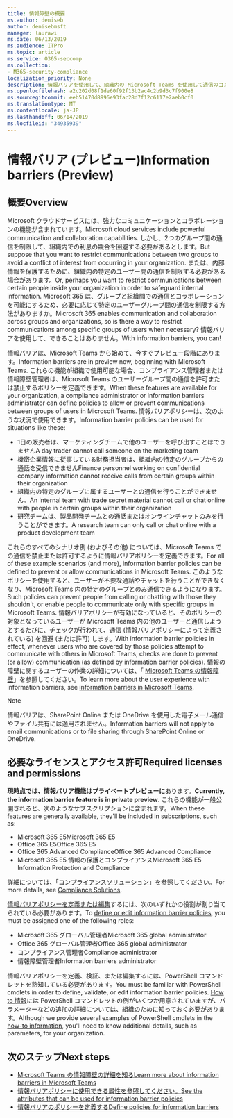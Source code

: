 ```yaml
---
title: 情報障壁の概要
ms.author: deniseb
author: denisebmsft
manager: laurawi
ms.date: 06/13/2019
ms.audience: ITPro
ms.topic: article
ms.service: O365-seccomp
ms.collection:
- M365-security-compliance
localization_priority: None
description: 情報バリアを使用して、組織内の Microsoft Teams を使用して通信のコンプライアンスを確保します。
ms.openlocfilehash: a2c202d08f1de60f92f13b2ac4c2b9d3c7f900e8
ms.sourcegitcommit: eeb51470d8996e93fac28d7f12c6117e2aeb0cf0
ms.translationtype: MT
ms.contentlocale: ja-JP
ms.lasthandoff: 06/14/2019
ms.locfileid: "34935939"
---
```

# <a name="information-barriers-preview"></a><span data-ttu-id="4aaf5-103">情報バリア (プレビュー)</span><span class="sxs-lookup"><span data-stu-id="4aaf5-103">Information barriers (Preview)</span></span>

## <a name="overview"></a><span data-ttu-id="4aaf5-104">概要</span><span class="sxs-lookup"><span data-stu-id="4aaf5-104">Overview</span></span>

<span data-ttu-id="4aaf5-105">Microsoft クラウドサービスには、強力なコミュニケーションとコラボレーションの機能が含まれています。</span><span class="sxs-lookup"><span data-stu-id="4aaf5-105">Microsoft cloud services include powerful communication and collaboration capabilities.</span></span> <span data-ttu-id="4aaf5-106">しかし、2つのグループ間の通信を制限して、組織内での利息の競合を回避する必要があるとします。</span><span class="sxs-lookup"><span data-stu-id="4aaf5-106">But suppose that you want to restrict communications between two groups to avoid a conflict of interest from occurring in your organization.</span></span> <span data-ttu-id="4aaf5-107">または、内部情報を保護するために、組織内の特定のユーザー間の通信を制限する必要がある場合があります。</span><span class="sxs-lookup"><span data-stu-id="4aaf5-107">Or, perhaps you want to restrict communications between certain people inside your organization in order to safeguard internal information.</span></span> <span data-ttu-id="4aaf5-108">Microsoft 365 は、グループと組織間での通信とコラボレーションを可能にするため、必要に応じて特定のユーザーグループ間の通信を制限する方法がありますか。</span><span class="sxs-lookup"><span data-stu-id="4aaf5-108">Microsoft 365 enables communication and collaboration across groups and organizations, so is there a way to restrict communications among specific groups of users when necessary?</span></span> <span data-ttu-id="4aaf5-109">情報バリアを使用して、できることはありません。</span><span class="sxs-lookup"><span data-stu-id="4aaf5-109">With information barriers, you can!</span></span> 

<span data-ttu-id="4aaf5-110">情報バリアは、Microsoft Teams から始めて、今すぐプレビュー段階にあります。</span><span class="sxs-lookup"><span data-stu-id="4aaf5-110">Information barriers are in preview now, beginning with Microsoft Teams.</span></span> <span data-ttu-id="4aaf5-111">これらの機能が組織で使用可能な場合、コンプライアンス管理者または情報障壁管理者は、Microsoft Teams のユーザーグループ間の通信を許可または禁止するポリシーを定義できます。</span><span class="sxs-lookup"><span data-stu-id="4aaf5-111">When these features are available for your organization, a compliance administrator or information barriers administrator can define policies to allow or prevent communications between groups of users in Microsoft Teams.</span></span> <span data-ttu-id="4aaf5-112">情報バリアポリシーは、次のような状況で使用できます。</span><span class="sxs-lookup"><span data-stu-id="4aaf5-112">Information barrier policies can be used for situations like these:</span></span>

- <span data-ttu-id="4aaf5-113">1日の販売者は、マーケティングチームで他のユーザーを呼び出すことはできません</span><span class="sxs-lookup"><span data-stu-id="4aaf5-113">A day trader cannot call someone on the marketing team</span></span>
- <span data-ttu-id="4aaf5-114">機密企業情報に従事している財務担当者は、組織内の特定のグループからの通話を受信できません</span><span class="sxs-lookup"><span data-stu-id="4aaf5-114">Finance personnel working on confidential company information cannot receive calls from certain groups within their organization</span></span>
- <span data-ttu-id="4aaf5-115">組織内の特定のグループに属するユーザーとの通信を行うことができません。</span><span class="sxs-lookup"><span data-stu-id="4aaf5-115">An internal team with trade secret material cannot call or chat online with people in certain groups within their organization</span></span>
- <span data-ttu-id="4aaf5-116">研究チームは、製品開発チームとの通話またはオンラインチャットのみを行うことができます。</span><span class="sxs-lookup"><span data-stu-id="4aaf5-116">A research team can only call or chat online with a product development team</span></span>

<span data-ttu-id="4aaf5-117">これらのすべてのシナリオ例 (およびその他) については、Microsoft Teams での通信を禁止または許可するように情報バリアポリシーを定義できます。</span><span class="sxs-lookup"><span data-stu-id="4aaf5-117">For all of these example scenarios (and more), information barrier policies can be defined to prevent or allow communications in Microsoft Teams.</span></span> <span data-ttu-id="4aaf5-118">このようなポリシーを使用すると、ユーザーが不要な通話やチャットを行うことができなくなり、Microsoft Teams 内の特定のグループとのみ通信できるようになります。</span><span class="sxs-lookup"><span data-stu-id="4aaf5-118">Such policies can prevent people from calling or chatting with those they shouldn't, or enable people to communicate only with specific groups in Microsoft Teams.</span></span> <span data-ttu-id="4aaf5-119">情報バリアポリシーが有効になっていると、そのポリシーの対象となっているユーザーが Microsoft Teams 内の他のユーザーと通信しようとするたびに、チェックが行われて、通信 (情報バリアポリシーによって定義されている) を回避 (または許可) します。</span><span class="sxs-lookup"><span data-stu-id="4aaf5-119">With information barrier policies in effect, whenever users who are covered by those policies attempt to communicate with others in Microsoft Teams, checks are done to prevent (or allow) communication (as defined by information barrier policies).</span></span> <span data-ttu-id="4aaf5-120">情報の障壁に関するユーザーの作業の詳細については、「 [Microsoft Teams の情報障壁](https://docs.microsoft.com/MicrosoftTeams/information-barriers-in-teams)」を参照してください。</span><span class="sxs-lookup"><span data-stu-id="4aaf5-120">To learn more about the user experience with information barriers, see [information barriers in Microsoft Teams](https://docs.microsoft.com/MicrosoftTeams/information-barriers-in-teams).</span></span>

> [!NOTE]
> <span data-ttu-id="4aaf5-121">情報バリアは、SharePoint Online または OneDrive を使用した電子メール通信やファイル共有には適用されません。</span><span class="sxs-lookup"><span data-stu-id="4aaf5-121">Information barriers will not apply to email communications or to file sharing through SharePoint Online or OneDrive.</span></span>

## <a name="required-licenses-and-permissions"></a><span data-ttu-id="4aaf5-122">必要なライセンスとアクセス許可</span><span class="sxs-lookup"><span data-stu-id="4aaf5-122">Required licenses and permissions</span></span>

<span data-ttu-id="4aaf5-123">**現時点では、情報バリア機能はプライベートプレビューに**あります。</span><span class="sxs-lookup"><span data-stu-id="4aaf5-123">**Currently, the information barrier feature is in private preview**.</span></span> <span data-ttu-id="4aaf5-124">これらの機能が一般公開されると、次のようなサブスクリプションに含まれます。</span><span class="sxs-lookup"><span data-stu-id="4aaf5-124">When these features are generally available, they'll be included in subscriptions, such as:</span></span>

- <span data-ttu-id="4aaf5-125">Microsoft 365 E5</span><span class="sxs-lookup"><span data-stu-id="4aaf5-125">Microsoft 365 E5</span></span>
- <span data-ttu-id="4aaf5-126">Office 365 E5</span><span class="sxs-lookup"><span data-stu-id="4aaf5-126">Office 365 E5</span></span>
- <span data-ttu-id="4aaf5-127">Office 365 Advanced Compliance</span><span class="sxs-lookup"><span data-stu-id="4aaf5-127">Office 365 Advanced Compliance</span></span>
- <span data-ttu-id="4aaf5-128">Microsoft 365 E5 情報の保護とコンプライアンス</span><span class="sxs-lookup"><span data-stu-id="4aaf5-128">Microsoft 365 E5 Information Protection and Compliance</span></span>

<span data-ttu-id="4aaf5-129">詳細については、「[コンプライアンスソリューション](https://products.office.com/business/security-and-compliance/compliance-solutions)」を参照してください。</span><span class="sxs-lookup"><span data-stu-id="4aaf5-129">For more details, see [Compliance Solutions](https://products.office.com/business/security-and-compliance/compliance-solutions).</span></span>

<span data-ttu-id="4aaf5-130">[情報バリアポリシーを定義または編集](information-barriers-policies.md)するには、次のいずれかの役割が割り当てられている必要があります。</span><span class="sxs-lookup"><span data-stu-id="4aaf5-130">To [define or edit information barrier policies](information-barriers-policies.md), you must be assigned one of the following roles:</span></span>

- <span data-ttu-id="4aaf5-131">Microsoft 365 グローバル管理者</span><span class="sxs-lookup"><span data-stu-id="4aaf5-131">Microsoft 365 global administrator</span></span>
- <span data-ttu-id="4aaf5-132">Office 365 グローバル管理者</span><span class="sxs-lookup"><span data-stu-id="4aaf5-132">Office 365 global administrator</span></span>
- <span data-ttu-id="4aaf5-133">コンプライアンス管理者</span><span class="sxs-lookup"><span data-stu-id="4aaf5-133">Compliance administrator</span></span>
- <span data-ttu-id="4aaf5-134">情報障壁管理者</span><span class="sxs-lookup"><span data-stu-id="4aaf5-134">Information barriers administrator</span></span>

<span data-ttu-id="4aaf5-135">情報バリアポリシーを定義、検証、または編集するには、PowerShell コマンドレットを熟知している必要があります。</span><span class="sxs-lookup"><span data-stu-id="4aaf5-135">You must be familiar with PowerShell cmdlets in order to define, validate, or edit information barrier policies.</span></span> <span data-ttu-id="4aaf5-136">[How to 情報](information-barriers-policies.md)には PowerShell コマンドレットの例がいくつか用意されていますが、パラメーターなどの追加の詳細については、組織のために知っておく必要があります。</span><span class="sxs-lookup"><span data-stu-id="4aaf5-136">Although we provide several examples of PowerShell cmdlets in the [how-to information](information-barriers-policies.md), you'll need to know additional details, such as parameters, for your organization.</span></span>

## <a name="next-steps"></a><span data-ttu-id="4aaf5-137">次のステップ</span><span class="sxs-lookup"><span data-stu-id="4aaf5-137">Next steps</span></span>

- [<span data-ttu-id="4aaf5-138">Microsoft Teams の情報障壁の詳細を知る</span><span class="sxs-lookup"><span data-stu-id="4aaf5-138">Learn more about information barriers in Microsoft Teams</span></span>](https://docs.microsoft.com/MicrosoftTeams/information-barriers-in-teams)
- [<span data-ttu-id="4aaf5-139">情報バリアポリシーに使用できる属性を参照してください。</span><span class="sxs-lookup"><span data-stu-id="4aaf5-139">See the attributes that can be used for information barrier policies</span></span>](information-barriers-attributes.md)
- [<span data-ttu-id="4aaf5-140">情報バリアのポリシーを定義する</span><span class="sxs-lookup"><span data-stu-id="4aaf5-140">Define policies for information barriers</span></span>](information-barriers-policies.md) 

